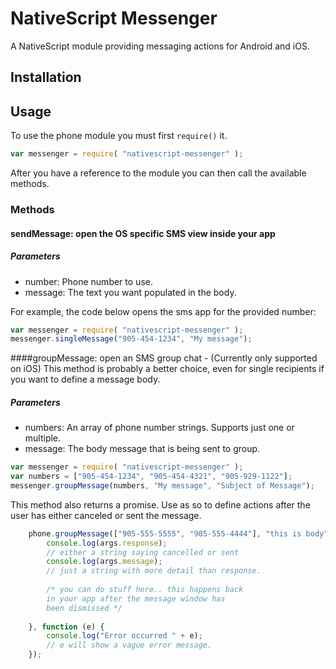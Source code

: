 # NativeScript Messenger

A NativeScript module providing messaging actions for Android and iOS.

## Installation


## Usage

To use the phone module you must first `require()` it.

```js
var messenger = require( "nativescript-messenger" );
```

After you have a reference to the module you can then call the available methods.

### Methods

#### sendMessage: open the OS specific SMS view inside your app
##### Parameters
* number: Phone number to use.
* message: The text you want populated in the body.

For example, the code below opens the sms app for the provided number:

```js
var messenger = require( "nativescript-messenger" );
messenger.singleMessage("905-454-1234", "My message");
```

####groupMessage: open an SMS group chat - (Currently only supported on iOS)
This method is probably a better choice, even for single recipients if you want to define a message body.
##### Parameters
* numbers: An array of phone number strings. Supports just one or multiple.
* message: The body message that is being sent to group.

```js
var messenger = require( "nativescript-messenger" );
var numbers = ["905-454-1234", "905-454-4321", "905-929-1122"];
messenger.groupMessage(numbers, "My message", "Subject of Message");
```

This method also returns a promise. Use as so to define actions after the user has either canceled or sent the message.

```js
    phone.groupMessage(["905-555-5555", "905-555-4444"], "this is body").then(function(args){
        console.log(args.response); 
        // either a string saying cancelled or sent
        console.log(args.message); 
        // just a string with more detail than response.
        
        /* you can do stuff here.. this happens back 
        in your app after the message window has 
        been dismissed */        
        
    }, function (e) {
        console.log("Error occurred " + e); 
        // e will show a vague error message.
    });    
```